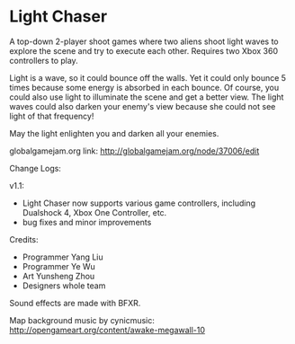 # Light Chaser

A top-down 2-player shoot games where two aliens shoot light waves to explore the scene and try to execute each other. Requires two Xbox 360 controllers to play.

Light is a wave, so it could bounce off the walls. Yet it could only bounce 5 times because some energy is absorbed in each bounce. Of course, you could also use light to illuminate the scene and get a better view. The light waves could also darken your enemy's view because she could not see light of that frequency!

May the light enlighten you and darken all your enemies.

globalgamejam.org link: http://globalgamejam.org/node/37006/edit

Change Logs:

v1.1:
- Light Chaser now supports various game controllers, including Dualshock 4, Xbox One Controller, etc.
- bug fixes and minor improvements

Credits:

- Programmer Yang Liu
- Programmer Ye Wu
- Art Yunsheng Zhou
- Designers whole team

Sound effects are made with BFXR.

Map background music by cynicmusic: http://opengameart.org/content/awake-megawall-10
